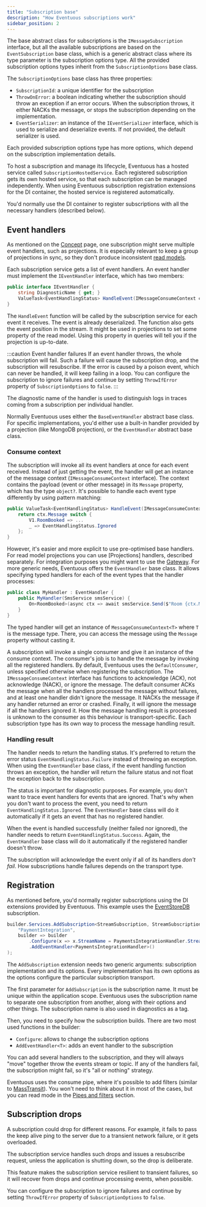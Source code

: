```yaml
---
title: "Subscription base"
description: "How Eventuous subscriptions work"
sidebar_position: 2
---
```


The base abstract class for subscriptions is the `IMessageSubscription` interface, but all the available subscriptions are based on the `EventSubscription` base class, which is a generic abstract class where its type parameter is the subscription options type. All the provided subscription options types inherit from the `SubscriptionOptions` base class.

The `SubscriptionOptions` base class has three properties:
* `SubscriptionId`: a unique identifier for the subscription
* `ThrowOnError`: a boolean indicating whether the subscription should throw an exception if an error occurs. When the subscription throws, it either NACKs the message, or stops the subscription depending on the implementation.
* `EventSerializer`: an instance of the `IEventSerializer` interface, which is used to serialize and deserialize events. If not provided, the default serializer is used.

Each provided subscription options type has more options, which depend on the subscription implementation details.

To host a subscription and manage its lifecycle, Eventuous has a hosted service called `SubscriptionHostedService`. Each registered subscription gets its own hosted service, so that each subscription can be managed independently. When using Eventuous subscription registration extensions for the DI container, the hosted service is registered automatically.

You'd normally use the DI container to register subscriptions with all the necessary handlers (described below).

## Event handlers

As mentioned on the [Concept](../subs-concept) page, one subscription might serve multiple event handlers, such as projections. It is especially relevant to keep a group of projections in sync, so they don't produce inconsistent [read models](../../read-models).

Each subscription service gets a list of event handlers. An event handler must implement the `IEventHandler` interface, which has two members:

```csharp
public interface IEventHandler {
    string DiagnosticName { get; }
    ValueTask<EventHandlingStatus> HandleEvent(IMessageConsumeContext context);
}
```

The `HandleEvent` function will be called by the subscription service for each event it receives. The event is already deserialized. The function also gets the event position in the stream. It might be used in projections to set some property of the read model. Using this property in queries will tell you if the projection is up-to-date.

:::caution Event handler failures
If an event handler throws, the whole subscription will fail. Such a failure will cause the subscription drop, and the subscription will resubscribe. If the error is caused by a poison event, which can never be handled, it will keep failing in a loop. You can configure the subscription to ignore failures and continue by setting `ThrowIfError` property of `SubscriptionOptions` to `false`.
:::

The diagnostic name of the handler is used to distinguish logs in traces coming from a subscription per individual handler.

Normally Eventuous uses either the `BaseEventHandler` abstract base class. For specific implementations, you'd either use a built-in handler provided by a projection (like MongoDB projection), or the `EventHandler` abstract base class.

### Consume context

The subscription will invoke all its event handlers at once for each event received. Instead of just getting the event, the handler will get an instance of the message context (`IMessageConsumeContext` interface). The context contains the payload (event or other message) in its `Message` property, which has the type `object?`. It's possible to handle each event type differently by using pattern matching:

```csharp
public ValueTask<EventHandlingStatus> HandleEvent(IMessageConsumeContext ctx) {
    return ctx.Message switch {
        V1.RoomBooked => ...
        _ => EventHandlingStatus.Ignored
    };
}
```

However, it's easier and more explicit to use pre-optimised base handlers. For read model projections you can use [Projections] handlers, described separately. For integration purposes you might want to use the [Gateway](../../gateway). For more generic needs, Eventuous offers the `EventHandler` base class. It allows specifying typed handlers for each of the event types that the handler processes:

```csharp
public class MyHandler : EventHandler {
    public MyHandler(SmsService smsService) {
        On<RoomBooked>(async ctx => await smsService.Send($"Room {ctx.Message.RoomId} booked!"));
    } 
}
```

The typed handler will get an instance of `MessageConsumeContext<T>` where `T` is the message type. There, you can access the message using the `Message` property without casting it.

A subscription will invoke a single consumer and give it an instance of the consume context. The consumer's job is to handle the message by invoking all the registered handlers. By default, Eventuous uses the `DefaultConsumer`, unless specified otherwise when registering the subscription. The `IMessageConsumeContext` interface has functions to acknowledge (ACK), not acknowledge (NACK), or ignore the message. The default consumer ACKs the message when all the handlers processed the message without failures, and at least one handler didn't ignore the message. It NACKs the message if any handler returned an error or crashed. Finally, it will ignore the message if all the handlers ignored it. How the message handling result is processed is unknown to the consumer as this behaviour is transport-specific. Each subscription type has its own way to process the message handling result.

### Handling result

The handler needs to return the handling status. It's preferred to return the error status `EventHandlingStatus.Failure` instead of throwing an exception. When using the `EventHandler` base class, if the event handling function throws an exception, the handler will return the failure status and not float the exception back to the subscription.

The status is important for diagnostic purposes. For example, you don't want to trace event handlers for events that are ignored. That's why when you don't want to process the event, you need to return `EventHandlingStatus.Ignored`. The `EventHandler` base class will do it automatically if it gets an event that has no registered handler.

When the event is handled successfully (neither failed nor ignored), the handler needs to return `EventHandlingStatus.Success`. Again, the `EventHandler` base class will do it automatically if the registered handler doesn't throw.

The subscription will acknowledge the event only if all of its handlers _don't fail_. How subscriptions handle failures depends on the transport type.

## Registration

As mentioned before, you'd normally register subscriptions using the DI extensions provided by Eventuous. This example uses the [EventStoreDB](../../infra/esdb) subscription.

```csharp
builder.Services.AddSubscription<StreamSubscription, StreamSubscriptionOptions>(
    "PaymentIntegration",
    builder => builder
        .Configure(x => x.StreamName = PaymentsIntegrationHandler.Stream)
        .AddEventHandler<PaymentsIntegrationHandler>()
);
```

The `AddSubscription` extension needs two generic arguments: subscription implementation and its options. Every implementation has its own options as the options configure the particular subscription transport.

The first parameter for `AddSubscription` is the subscription name. It must be unique within the application scope. Eventuous uses the subscription name to separate one subscription from another, along with their options and other things. The subscription name is also used in diagnostics as a tag.

Then, you need to specify how the subscription builds. There are two most used functions in the builder:

- `Configure`: allows to change the subscription options
- `AddEventHandler<T>`: adds an event handler to the subscription

You can add several handlers to the subscription, and they will always "move" together throw the events stream or topic. If any of the handlers fail, the subscription might fail, so it's "all or nothing" strategy.

Eventuous uses the consume pipe, where it's possible to add filters (similar to [MassTransit](http://masstransit-project.com)). You won't need to think about it in most of the cases, but you can read mode in the [Pipes and filters](../pipes) section.

## Subscription drops

A subscription could drop for different reasons. For example, it fails to pass the keep alive ping to the server due to a transient network failure, or it gets overloaded.

The subscription service handles such drops and issues a resubscribe request, unless the application is shutting down, so the drop is deliberate.

This feature makes the subscription service resilient to transient failures, so it will recover from drops and continue processing events, when possible.

You can configure the subscription to ignore failures and continue by setting `ThrowIfError` property of `SubscriptionOptions` to `false`.

